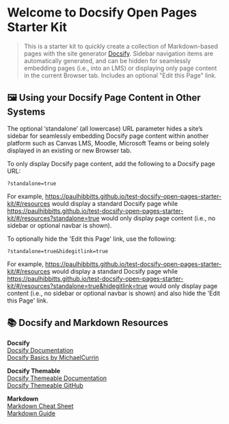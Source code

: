 # Welcome to Docsify Open Pages Starter Kit

> This is a starter kit to quickly create a collection of Markdown-based pages with the site generator [Docsify](https://docsify.js.org). Sidebar navigation items are automatically generated, and can be hidden for seamlessly embedding pages (i.e., into an LMS) or displaying only page content in the current Browser tab. Includes an optional "Edit this Page" link.

🖼 Using your Docsify Page Content in Other Systems
---  

The optional ‘standalone’ (all lowercase) URL parameter hides a site’s sidebar for seamlessly embedding Docsify page content within another platform such as Canvas LMS, Moodle, Microsoft Teams or being solely displayed in an existing or new Browser tab.

To only display Docsify page content, add the following to a Docsify page URL:

`?standalone=true`

For example, https://paulhibbitts.github.io/test-docsify-open-pages-starter-kit/#/resources would display a standard Docsify page while https://paulhibbitts.github.io/test-docsify-open-pages-starter-kit/#/resources?standalone=true would only display page content (i.e., no sidebar or optional navbar is shown).

To optionally hide the 'Edit this Page' link, use the following:

`?standalone=true&hidegitlink=true`

For example, https://paulhibbitts.github.io/test-docsify-open-pages-starter-kit/#/resources would display a standard Docsify page while https://paulhibbitts.github.io/test-docsify-open-pages-starter-kit/#/resources?standalone=true&hidegitlink=true would only display page content (i.e., no sidebar or optional navbar is shown) and also hide the 'Edit this Page' link.

📚 Docsify and Markdown Resources
---
**Docsify**  
[Docsify Documentation](https://docsify.js.org/#/?id=docsifyg)  
[Docsify Basics by MichaelCurrin](https://michaelcurrin.github.io/docsify-js-tutorial/#/?id=docsify-basics)  

**Docsify Themable**  
[Docsify Themeable Documentation](https://jhildenbiddle.github.io/docsify-themeable/#/introduction)  
[Docsify Themeable GitHub](https://github.com/jhildenbiddle/docsify-themeable)  

**Markdown**  
[Markdown Cheat Sheet](https://warpedvisions.org/projects/markdown-cheat-sheet/)  
[Markdown Guide](https://www.markdownguide.org/)  
